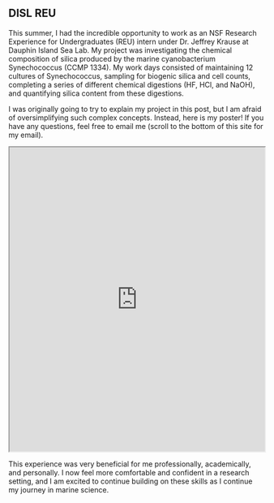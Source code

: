## DISL REU

This summer, I had the incredible opportunity to work as an NSF Research Experience for Undergraduates (REU) intern under Dr. Jeffrey Krause at Dauphin Island Sea Lab. My project was investigating the chemical composition of silica produced by the marine cyanobacterium Synechococcus (CCMP 1334). My work days consisted of maintaining 12 cultures of Synechococcus, sampling for biogenic silica and cell counts, completing a series of different chemical digestions (HF, HCl, and NaOH), and quantifying silica content from these digestions. 

I was originally going to try to explain my project in this post, but I am afraid of oversimplifying such complex concepts. Instead, here is my poster! If you have any questions, feel free to email me (scroll to the bottom of this site for my email). 

<iframe src="https://heeraimmandi.github.io/docs/assets/posters/Poster_HeeraImmandi.pdf" width="100%" height="600px">
    This browser does not support PDFs. Please download the PDF to view it:
    <a href="https://heeraimmandi.github.io/docs/assets/posters/Poster_HeeraImmandi.pdf">Download PDF</a>
</iframe>

This experience was very beneficial for me professionally, academically, and personally. I now feel more comfortable and confident in a research setting, and I am excited to continue building on these skills as I continue my journey in marine science. 
